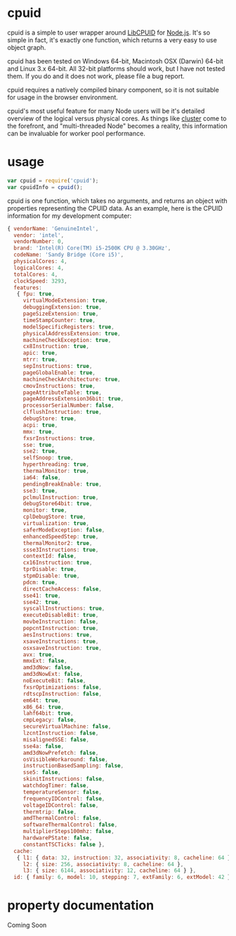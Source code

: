 cpuid
==========

cpuid is a simple to user wrapper around [LibCPUID](http://libcpuid.sourceforge.net/) for [Node.js](http://www.nodejs.org). It's so simple in fact, it's exactly one function, which returns a very easy to use object graph.

cpuid has been tested on Windows 64-bit, Macintosh OSX (Darwin) 64-bit and Linux 3.x 64-bit. All 32-bit platforms should work, but I have not tested them. If you do and it does not work, please file a bug report.

cpuid requires a natively compiled binary component, so it is not suitable for usage in the browser environment.

cpuid's most useful feature for many Node users will be it's detailed overview of the logical versus physical cores. As things like [cluster](http://www.nodejs.org/api/cluster.html) come to the forefront, and "multi-threaded Node" becomes a reality, this information can be invaluable for worker pool performance.

usage
==========

```JavaScript
var cpuid = require('cpuid');
var cpuidInfo = cpuid();
```

cpuid is one function, which takes no arguments, and returns an object with properties representing the CPUID data. As an example, here is the CPUID information for my development computer:

```JavaScript
{ vendorName: 'GenuineIntel',
  vendor: 'intel',
  vendorNumber: 0,
  brand: 'Intel(R) Core(TM) i5-2500K CPU @ 3.30GHz',
  codeName: 'Sandy Bridge (Core i5)',
  physicalCores: 4,
  logicalCores: 4,
  totalCores: 4,
  clockSpeed: 3293,
  features: 
   { fpu: true,
     virtualModeExtension: true,
     debuggingExtension: true,
     pageSizeExtension: true,
     timeStampCounter: true,
     modelSpecificRegisters: true,
     physicalAddressExtension: true,
     machineCheckException: true,
     cx8Instruction: true,
     apic: true,
     mtrr: true,
     sepInstructions: true,
     pageGlobalEnable: true,
     machineCheckArchitecture: true,
     cmovInstructions: true,
     pageAttributeTable: true,
     pageAddressExtension36bit: true,
     processorSerialNumber: false,
     clflushInstruction: true,
     debugStore: true,
     acpi: true,
     mmx: true,
     fxsrInstructions: true,
     sse: true,
     sse2: true,
     selfSnoop: true,
     hyperthreading: true,
     thermalMonitor: true,
     ia64: false,
     pendingBreakEnable: true,
     sse3: true,
     pclmulInstruction: true,
     debugStore64bit: true,
     monitor: true,
     cplDebugStore: true,
     virtualization: true,
     saferModeException: false,
     enhancedSpeedStep: true,
     thermalMonitor2: true,
     ssse3Instructions: true,
     contextId: false,
     cx16Instruction: true,
     tprDisable: true,
     stpmDisable: true,
     pdcm: true,
     directCacheAccess: false,
     sse41: true,
     sse42: true,
     syscallInstructions: true,
     executeDisableBit: true,
     movbeInstruction: false,
     popcntInstruction: true,
     aesInstructions: true,
     xsaveInstructions: true,
     osxsaveInstruction: true,
     avx: true,
     mmxExt: false,
     amd3dNow: false,
     amd3dNowExt: false,
     noExecuteBit: false,
     fxsrOptimizations: false,
     rdtscpInstruction: false,
     em64t: true,
     x86_64: true,
     lahf64bit: true,
     cmpLegacy: false,
     secureVirtualMachine: false,
     lzcntInstruction: false,
     misalignedSSE: false,
     sse4a: false,
     amd3dNowPrefetch: false,
     osVisibleWorkaround: false,
     instructionBasedSampling: false,
     sse5: false,
     skinitInstructions: false,
     watchdogTimer: false,
     temperatureSensor: false,
     frequencyIDControl: false,
     voltageIDControl: false,
     thermtrip: false,
     amdThermalControl: false,
     softwareThermalControl: false,
     multiplierSteps100mhz: false,
     hardwarePState: false,
     constantTSCTicks: false },
  cache: 
   { l1: { data: 32, instruction: 32, associativity: 8, cacheline: 64 },
     l2: { size: 256, associativity: 8, cacheline: 64 },
     l3: { size: 6144, associativity: 12, cacheline: 64 } },
  id: { family: 6, model: 10, stepping: 7, extFamily: 6, extModel: 42 } }
```

property documentation
==========

Coming Soon
